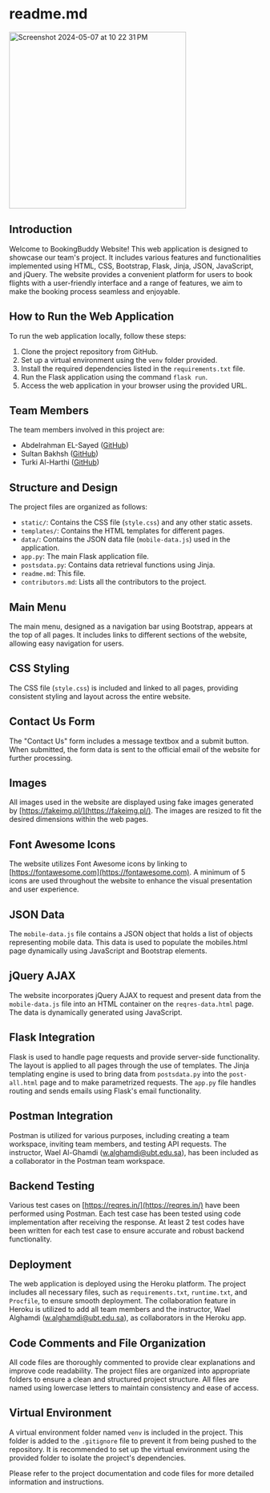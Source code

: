 # readme.md

  <img align: center width="353" alt="Screenshot 2024-05-07 at 10 22 31 PM" src="https://github.com/Abdelrahman1211/BookingBuddy/assets/79929250/7361727e-e693-4298-b91a-650a53e35e08">


## Introduction

Welcome to BookingBuddy Website! This web application is designed to showcase our team's project. It includes various features and functionalities implemented using HTML, CSS, Bootstrap, Flask, Jinja, JSON, JavaScript, and jQuery. The website provides a convenient platform for users to book flights with a user-friendly interface and a range of features, we aim to make the booking process seamless and enjoyable.


## How to Run the Web Application

To run the web application locally, follow these steps:

1. Clone the project repository from GitHub.
2. Set up a virtual environment using the `venv` folder provided.
3. Install the required dependencies listed in the `requirements.txt` file.
4. Run the Flask application using the command `flask run`.
5. Access the web application in your browser using the provided URL.

## Team Members

The team members involved in this project are:

- Abdelrahman EL-Sayed ([GitHub](https://github.com/Abdelrahman1211))
- Sultan Bakhsh ([GitHub](https://github.com/5ultan22))
- Turki Al-Harthi ([GitHub](https://github.com/Turkikhaled77))

## Structure and Design

The project files are organized as follows:

- `static/`: Contains the CSS file (`style.css`) and any other static assets.
- `templates/`: Contains the HTML templates for different pages.
- `data/`: Contains the JSON data file (`mobile-data.js`) used in the application.
- `app.py`: The main Flask application file.
- `postsdata.py`: Contains data retrieval functions using Jinja.
- `readme.md`: This file.
- `contributors.md`: Lists all the contributors to the project.

## Main Menu

The main menu, designed as a navigation bar using Bootstrap, appears at the top of all pages. It includes links to different sections of the website, allowing easy navigation for users.

## CSS Styling

The CSS file (`style.css`) is included and linked to all pages, providing consistent styling and layout across the entire website.

## Contact Us Form

The "Contact Us" form includes a message textbox and a submit button. When submitted, the form data is sent to the official email of the website for further processing.

## Images

All images used in the website are displayed using fake images generated by [https://fakeimg.pl/](https://fakeimg.pl/). The images are resized to fit the desired dimensions within the web pages.

## Font Awesome Icons

The website utilizes Font Awesome icons by linking to [https://fontawesome.com](https://fontawesome.com). A minimum of 5 icons are used throughout the website to enhance the visual presentation and user experience.

## JSON Data

The `mobile-data.js` file contains a JSON object that holds a list of objects representing mobile data. This data is used to populate the mobiles.html page dynamically using JavaScript and Bootstrap elements.

## jQuery AJAX

The website incorporates jQuery AJAX to request and present data from the `mobile-data.js` file into an HTML container on the `reqres-data.html` page. The data is dynamically generated using JavaScript.

## Flask Integration

Flask is used to handle page requests and provide server-side functionality. The layout is applied to all pages through the use of templates. The Jinja templating engine is used to bring data from `postsdata.py` into the `post-all.html` page and to make parametrized requests. The `app.py` file handles routing and sends emails using Flask's email functionality.

## Postman Integration

Postman is utilized for various purposes, including creating a team workspace, inviting team members, and testing API requests. The instructor, Wael Al-Ghamdi (w.alghamdi@ubt.edu.sa), has been included as a collaborator in the Postman team workspace.

## Backend Testing

Various test cases on [https://reqres.in/](https://reqres.in/) have been performed using Postman. Each test case has been tested using code implementation after receiving the response. At least 2 test codes have been written for each test case to ensure accurate and robust backend functionality.

## Deployment

The web application is deployed using the Heroku platform. The project includes all necessary files, such as `requirements.txt`, `runtime.txt`, and `Procfile`, to ensure smooth deployment. The collaboration feature in Heroku is utilized to add all team members and the instructor, Wael Alghamdi (w.alghamdi@ubt.edu.sa), as collaborators in the Heroku app.

## Code Comments and File Organization

All code files are thoroughly commented to provide clear explanations and improve code readability. The project files are organized into appropriate folders to ensure a clean and structured project structure. All files are named using lowercase letters to maintain consistency and ease of access.

## Virtual Environment

A virtual environment folder named `venv` is included in the project. This folder is added to the `.gitignore` file to prevent it from being pushed to the repository. It is recommended to set up the virtual environment using the provided folder to isolate the project's dependencies.

Please refer to the project documentation and code files for more detailed information and instructions.
